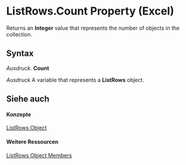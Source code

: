 
# ListRows.Count Property (Excel)

Returns an  **Integer** value that represents the number of objects in the collection.


## Syntax

 _Ausdruck_. **Count**

 _Ausdruck_ A variable that represents a **ListRows** object.


## Siehe auch


#### Konzepte


[ListRows Object](e4035209-00a2-ea16-a3b9-2d23afe0b88a.md)
#### Weitere Ressourcen


[ListRows Object Members](http://msdn.microsoft.com/library/6ade33bf-71e4-a7a4-ca34-9e3146c7dd80%28Office.15%29.aspx)
